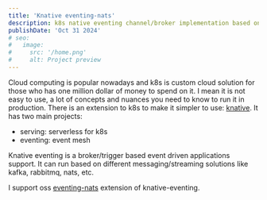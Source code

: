 ```yaml
---
title: 'Knative eventing-nats'
description: k8s native eventing channel/broker implementation based on Nats/Jetstream
publishDate: 'Oct 31 2024'
# seo:
#   image:
#     src: '/home.png'
#     alt: Project preview
---
```


<!-- ![Project preview](/home.png) -->

Cloud computing is popular nowadays and k8s is custom cloud solution for those who has one million dollar of money to spend on it.
I mean it is not easy to use, a lot of concepts and nuances you need to know to run it in production. There is an extension to k8s to make it
simpler to use: [knative](https://knative.dev). It has two main projects:  
- serving: serverless for k8s
- eventing: event mesh

Knative eventing is a broker/trigger based event driven applications support. It can run based on different messaging/streaming solutions like
kafka, rabbitmq, nats, etc.

I support oss [eventing-nats](https://github.com/knative-extensions/eventing-natss) extension of knative-eventing. 

